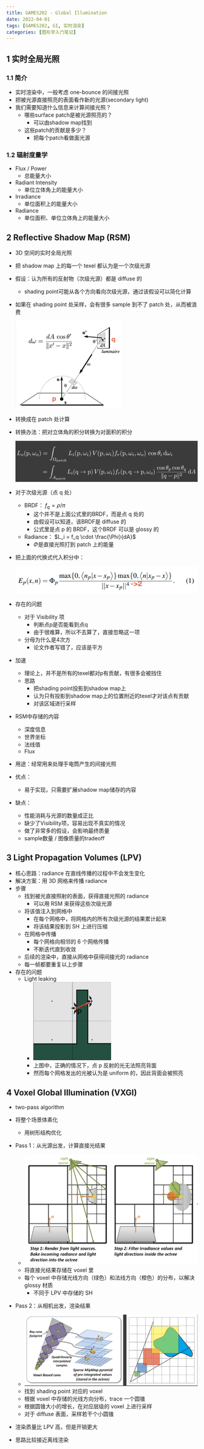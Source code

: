 ```yaml
---
title: GAMES202 - Global Illumination
date: 2022-04-01
tags: [GAMES202, GI, 实时渲染]
categories: [图形学入门笔记]
---
```


## 1 实时全局光照

### 1.1 简介

- 实时渲染中，一般考虑 one-bounce 的间接光照
- 把被光源直接照亮的表面看作新的光源(secondary light)
- 我们需要知道什么信息来计算间接光照？
    - 哪些surface patch是被光源照亮的？
        - 可以由shadow map找到
    - 这些patch的贡献是多少？
        - 把每个patch看做面光源

### 1.2 辐射度量学

- Flux / Power
    - 总能量大小
- Radiant Intensity
    - 单位立体角上的能量大小
- Irradiance
    - 单位面积上的能量大小
- Radiance
    - 单位面积、单位立体角上的能量大小

## 2 Reflective Shadow Map (RSM)

- 3D 空间的实时全局光照

- 把 shadow map 上的每一个 texel 都认为是一个次级光源

- 假设：认为所有的反射物（次级光源）都是 diffuse 的

    - shading point可能从各个方向看向次级光源，通过该假设可以简化计算

<!--More-->

- 如果在 shading point 处采样，会有很多 sample 到不了 patch 处，从而被浪费

    <img src="Global%20Illumination/2Ffa099d1f-8837-4f3e-a938-d5d40c3fe788-2FUntitled.png" alt="img" style="zoom:50%;" />

- 转换成在 patch 处计算

- 转换办法：把对立体角的积分转换为对面积的积分

    ![img](Global%20Illumination/2F8f667e09-a2d2-4862-9b70-16b127a365c6-2FUntitled.png)

- 对于次级光源（点 q 处）

    - BRDF： $f_q = \rho / \pi$
        - 这个并不是上面公式里的BRDF，而是点 q 处的
        - 由假设可以知道，该BRDF是 diffuse 的
        - 公式里是点 p 的 BRDF，这个BRDF 可以是 glossy 的
    - Radiance： $L_i = f_q \cdot \frac{\Phi}{dA}$
        - $\Phi$是直接光照打到 patch 上的能量

- 把上面的代换式代入积分中：

    ![img](Global%20Illumination/2F76bd1deb-6d82-4dbb-ab8f-b498e9f0662c-2FUntitled.png)

- 存在的问题

    - 对于 Visibility 项
        - 判断点p是否能看到点q
        - 由于很难算，所以不去算了，直接忽略这一项
    - 分母为什么是4次方
        - 论文作者写错了，应该是平方

- 加速

    - 理论上，并不是所有的texel都对p有贡献，有很多会被挡住
    - 思路
        - 把shading point投影到shadow map上
        - 认为只有投影到shadow map上的位置附近的texel才对该点有贡献
        - 对该区域进行采样

- RSM中存储的内容

    - 深度信息
    - 世界坐标
    - 法线值
    - Flux

- 用途：经常用来处理手电筒产生的间接光照

- 优点：

    - 易于实现，只需要扩展shadow map储存的内容

- 缺点：

    - 性能消耗与光源的数量成正比
    - 缺少了Visibility项，容易出现不真实的情况
    - 做了非常多的假设，会影响最终质量
    - sample数量 / 图像质量的tradeoff

## 3 Light Propagation Volumes (LPV)

- 核心思路：radiance 在直线传播的过程中不会发生变化
- 解决方案：用 3D 网格来传播 radiance
- 步骤
    - 找到被光直接照射的表面，获得直接光照的 radiance
        - 可以用 RSM 来获得这些次级光源
    - 将该值注入到网格中
        - 在每个网格中，将网格内的所有次级光源的结果累计起来
        - 将该结果投影到 SH 上进行压缩
    - 在网格中传播
        - 每个网格向相邻的 6 个网格传播
        - 不断迭代直到收敛
    - 后续的渲染中，直接从网格中获得间接光的 radiance
    - 每一帧都要重复以上步骤
- 存在的问题
    - Light leaking
        - <img src="Global%20Illumination/image-20220329162741984.png" alt="image-20220329162741984" style="zoom: 50%;" />
        - 上图中，正确的情况下，点 p 反射的光无法照亮背面
        - 然而每个网格发出的光被认为是 uniform 的，因此背面会被照亮


## 4 Voxel Global Illumination (VXGI)

- two-pass algorithm
- 将整个场景体素化
    - 用树形结构优化
- Pass 1：从光源出发，计算直接光结果
    - <img src="Global%20Illumination/image-20220329164137646.png" alt="image-20220329164137646" style="zoom:67%;" />
    - 将直接光结果存储在 voxel 里
    - 每个 voxel 中存储光线方向（绿色）和法线方向（橙色）的分布，以解决 glossy 材质
        - 不同于 LPV 中存储的 SH
- Pass 2：从相机出发，渲染结果
    - ![image-20220329164717831](Global%20Illumination/image-20220329164717831.png)
    - 找到 shading point 对应的 voxel
    - 根据 voxel 中存储的光线方向分布，trace 一个圆锥
    - 根据圆锥大小的增长，在对应层级的 voxel 上进行采样
    - 对于 diffuse 表面，采样若干个小圆锥

- 渲染质量比 LPV 高，但是开销更大
- 思路比较接近离线渲染